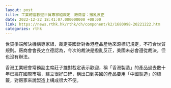 ```yaml
---
layout: post
title: 工業總會歡迎世貿專家組裁定　廠商會：撥亂反正
date: 2022-12-22 18:41:07.000000000 +08:00
link: https://news.rthk.hk/rthk/ch/component/k2/1680998-20221222.htm
categories: rthk
---
```


世貿爭端解決機構專家組，裁定美國針對香港產品産地來源標記規定，不符合世貿規則。廠商會會長史立德認為，今次的裁決是撥亂反正，美國未必會遵從裁決，但也沒有辦法。

香港工業總會常務副主席莊子雄對裁定表示歡迎，稱「香港製造」的產品過去數十年已經在國際市場，建立很好口碑，稱出口到美國的產品要用「中國製造」的標籤，對廠家來說製造上構成很大不便。
